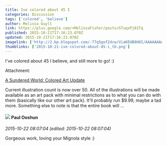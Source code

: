 ```yaml
---
title: Ive colored about 45 I
categories: Discussion
tags: ['colored', 'believe']
author: Melissa Guyll
link: https://plus.google.com/+MelissaFisher/posts/GTuqxPj81Tq
published: 2015-10-21T17:16:23.070Z
updated: 2015-10-21T17:16:23.070Z
imagelink: ['http://2.bp.blogspot.com/-77q5gof2dcw/ViaKEUB8H8I/AAAAAAAAQZ0/73J7fllWLsM/s1600/shaman_03_color.png']
thumblinks: ['2015-10-21-ive-colored-about-45-i_tb.png']
---
```


I&#39;ve colored about 45 I believe, and still more to go! :)


Attachment:

<a href='http://daegames.blogspot.com/2015/10/a-sundered-world-colored-art-update.html'>A Sundered World: Colored Art Update</a>


Current illustration count is now over 50. All of the illustrations will be made available as an art pack with minimal restrictions as to what you can do with them (basically like our other art pack). It'll probably run $9.99, maybe a tad more. Something else to note is that the entire book will ...
<div id='comment z13ac51yaw3xzziew232tznqwwi2znhas04'>
  <h4><img src='{{site.baseurl}}//images/avatars/116333812307496869518_photo.jpg'> Paul Ooshun</h4>
      <p><cite>2015-10-22 08:07:04 (edited: 2015-10-22 08:07:04)</cite></p>
        <p>Gorgeous work, loving your Mignola style :)</p>
</div>
        
